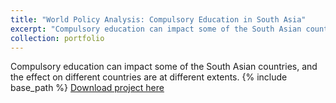 ```yaml
---
title: "World Policy Analysis: Compulsory Education in South Asia"
excerpt: "Compulsory education can impact some of the South Asian countries, and the effect on different countries are at different extents."
collection: portfolio
---
```


Compulsory education can impact some of the South Asian countries, and the effect on different countries are at different extents.
{% include base_path %}
[Download project here](../assets/paper1.pdf)

